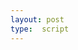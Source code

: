 ```yaml
---
layout: post
type:  script
---
```

<style>#\34 058a628-c593-463e-9736-8a821e178fee .annotation {width: 10%!important}
#\34 058a628-c593-463e-9736-8a821e178fee .pin {
  bottom: 40%;

}
</style>
<iiif-storyboard annotationlist='https://dnoneill.github.io/annotate/annotations/4058a628-c593-463e-9736-8a821e178fee-list.json' styling='tagscolor: {"bridge":"#1af8c4","campo":"#e98068","demolished":"#97b7fb","standing":"#f0fd1f"};activecolor: #ffffff;textposition: right;toggleoverlay: true;fullpage:true;'></iiif-storyboard>